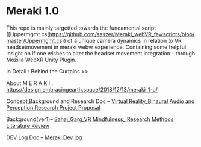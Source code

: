 # Meraki 1.0

This repo is mainly targetted towards the fundamental script ([Uppermgmt.cs(https://github.com/saszer/Meraki_webVR_fewscripts/blob/master/Uppermgmt.cs)) of a unique camera dynamics in relation to VR headsetmovement in meraki webvr experience. Containing some helpful insight on if one wishes to alter the headset movement integration - through Mozilla WebXR Unity Plugin. 

In Detail : Behind the Curtains >> 

About M E R A K I : https://design.embracingearth.space/2018/12/13/meraki-1-o/

Concept,Background and Research Doc – [Virtual Reality_Binaural Audio and Perception Research Project Proposal](https://design.embracingearth.space/wp-content/uploads/2020/04/s3738367_Sahaj_Garg_Virtual-Reality-Binaural-Audio-and-Perception_AT3_Research-Project-Proposalfixer.pdf)

Background(ver1)– [Sahaj_Garg_VR Mindfulness_ Research Methods Literature Review](https://design.embracingearth.space/s3738367_sahaj_garg_vrmindfulness_research_methods_at2_literaturereview1/)

DEV Log Doc – [Meraki Dev log](https://design.embracingearth.space/wp-content/uploads/2020/04/s3738367_Sahaj_Garg_Studio01_folio02_Meraki_.pdf)
